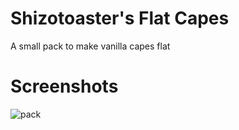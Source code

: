 # Shizotoaster's Flat Capes
A small pack to make vanilla capes flat
# Screenshots
![pack](https://user-images.githubusercontent.com/51480483/220992729-e4780d89-e4d9-4dc8-96a8-1fa42625b998.png)
